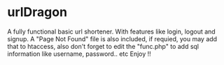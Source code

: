 # urlDragon
A fully functional basic url shortener.
With features like login, logout and signup.
A "Page Not Found" file is also included, if requied, you may add that to htaccess, also don't forget to edit the "func.php" to add sql information like username, password.. etc
Enjoy !!
